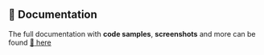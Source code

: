 ## :green_book: Documentation

The full documentation with **code samples**, **screenshots** and more can be found [:green_book: here](https://mflisar.github.io/github-docs/libraries/lumberjack/)